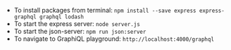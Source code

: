 * To install packages from terminal: `npm install --save express express-graphql graphql lodash`
* To start the express server: `node server.js`
* To start the json-server: `npm run json:server`
* To navigate to GraphiQL playground: `http://localhost:4000/graphql`
